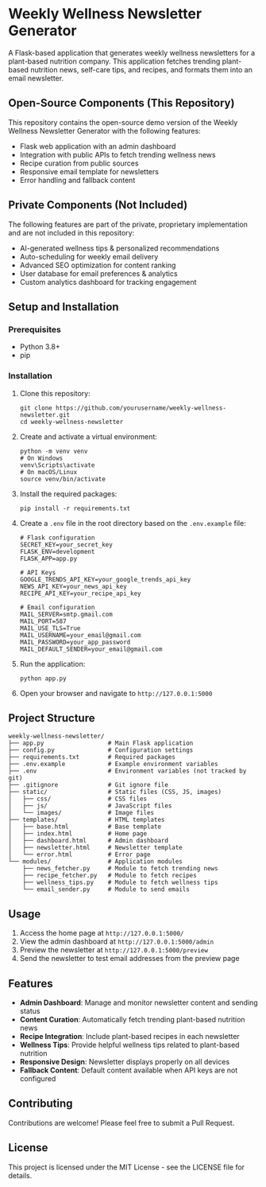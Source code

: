 # Weekly Wellness Newsletter Generator

A Flask-based application that generates weekly wellness newsletters for a plant-based nutrition company. This application fetches trending plant-based nutrition news, self-care tips, and recipes, and formats them into an email newsletter.

## Open-Source Components (This Repository)

This repository contains the open-source demo version of the Weekly Wellness Newsletter Generator with the following features:

- Flask web application with an admin dashboard
- Integration with public APIs to fetch trending wellness news
- Recipe curation from public sources
- Responsive email template for newsletters
- Error handling and fallback content

## Private Components (Not Included)

The following features are part of the private, proprietary implementation and are not included in this repository:

- AI-generated wellness tips & personalized recommendations
- Auto-scheduling for weekly email delivery
- Advanced SEO optimization for content ranking
- User database for email preferences & analytics
- Custom analytics dashboard for tracking engagement

## Setup and Installation

### Prerequisites

- Python 3.8+
- pip

### Installation

1. Clone this repository:
   ```
   git clone https://github.com/yourusername/weekly-wellness-newsletter.git
   cd weekly-wellness-newsletter
   ```

2. Create and activate a virtual environment:
   ```
   python -m venv venv
   # On Windows
   venv\Scripts\activate
   # On macOS/Linux
   source venv/bin/activate
   ```

3. Install the required packages:
   ```
   pip install -r requirements.txt
   ```
   
4. Create a `.env` file in the root directory based on the `.env.example` file:
   ```
   # Flask configuration
   SECRET_KEY=your_secret_key
   FLASK_ENV=development
   FLASK_APP=app.py

   # API Keys
   GOOGLE_TRENDS_API_KEY=your_google_trends_api_key
   NEWS_API_KEY=your_news_api_key
   RECIPE_API_KEY=your_recipe_api_key

   # Email configuration
   MAIL_SERVER=smtp.gmail.com
   MAIL_PORT=587
   MAIL_USE_TLS=True
   MAIL_USERNAME=your_email@gmail.com
   MAIL_PASSWORD=your_app_password
   MAIL_DEFAULT_SENDER=your_email@gmail.com
   ```

5. Run the application:
   ```
   python app.py
   ```

6. Open your browser and navigate to `http://127.0.0.1:5000`

## Project Structure

```
weekly-wellness-newsletter/
├── app.py                  # Main Flask application
├── config.py               # Configuration settings
├── requirements.txt        # Required packages
├── .env.example            # Example environment variables
├── .env                    # Environment variables (not tracked by git)
├── .gitignore              # Git ignore file
├── static/                 # Static files (CSS, JS, images)
│   ├── css/                # CSS files
│   ├── js/                 # JavaScript files
│   └── images/             # Image files
├── templates/              # HTML templates
│   ├── base.html           # Base template
│   ├── index.html          # Home page
│   ├── dashboard.html      # Admin dashboard
│   ├── newsletter.html     # Newsletter template
│   └── error.html          # Error page
└── modules/                # Application modules
    ├── news_fetcher.py     # Module to fetch trending news
    ├── recipe_fetcher.py   # Module to fetch recipes
    ├── wellness_tips.py    # Module to fetch wellness tips
    └── email_sender.py     # Module to send emails
```

## Usage

1. Access the home page at `http://127.0.0.1:5000/`
2. View the admin dashboard at `http://127.0.0.1:5000/admin`
3. Preview the newsletter at `http://127.0.0.1:5000/preview`
4. Send the newsletter to test email addresses from the preview page

## Features

- **Admin Dashboard**: Manage and monitor newsletter content and sending status
- **Content Curation**: Automatically fetch trending plant-based nutrition news
- **Recipe Integration**: Include plant-based recipes in each newsletter
- **Wellness Tips**: Provide helpful wellness tips related to plant-based nutrition
- **Responsive Design**: Newsletter displays properly on all devices
- **Fallback Content**: Default content available when API keys are not configured

## Contributing

Contributions are welcome! Please feel free to submit a Pull Request.

## License

This project is licensed under the MIT License - see the LICENSE file for details.
